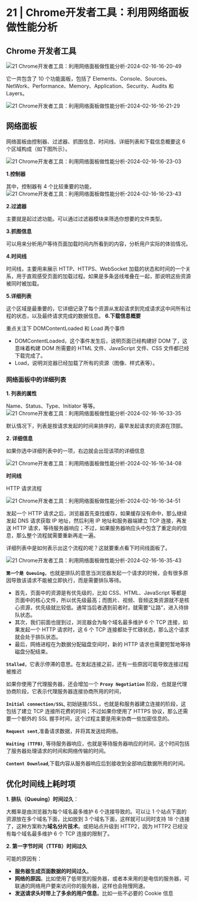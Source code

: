 # 21 | Chrome开发者工具：利用网络面板做性能分析

## Chrome 开发者工具
![21 Chrome开发者工具：利用网络面板做性能分析-2024-02-16-16-20-49](/attachments/21%20Chrome开发者工具：利用网络面板做性能分析-2024-02-16-16-20-49.png)

它一共包含了 10 个功能面板，包括了 Elements、Console、Sources、NetWork、Performance、Memory、Application、Security、Audits 和 Layers。

![21 Chrome开发者工具：利用网络面板做性能分析-2024-02-16-16-21-29](/attachments/21%20Chrome开发者工具：利用网络面板做性能分析-2024-02-16-16-21-29.png)


## 网络面板
网络面板由控制器、过滤器、抓图信息、时间线、详细列表和下载信息概要这 6 个区域构成（如下图所示）。

![21 Chrome开发者工具：利用网络面板做性能分析-2024-02-16-16-23-03](/attachments/21%20Chrome开发者工具：利用网络面板做性能分析-2024-02-16-16-23-03.png)

**1.控制器**

其中，控制器有 4 个比较重要的功能，
![21 Chrome开发者工具：利用网络面板做性能分析-2024-02-16-16-23-43](/attachments/21%20Chrome开发者工具：利用网络面板做性能分析-2024-02-16-16-23-43.png)

**2.过滤器**

主要就是起过滤功能。可以通过过滤器模块来筛选你想要的文件类型。

**3.抓图信息**

可以用来分析用户等待页面加载时间内所看到的内容，分析用户实际的体验情况。

**4.时间线**

时间线，主要用来展示 HTTP、HTTPS、WebSocket 加载的状态和时间的一个关系，用于直观感受页面的加载过程。如果是多条竖线堆叠在一起，那说明这些资源被同时被加载。

**5.详细列表**

这个区域是最重要的，它详细记录了每个资源从发起请求到完成请求这中间所有过程的状态，以及最终请求完成的数据信息。
**6.下载信息概要**

重点关注下 DOMContentLoaded 和 Load 两个事件
- DOMContentLoaded，这个事件发生后，说明页面已经构建好 DOM 了，这意味着构建 DOM 所需要的 HTML 文件、JavaScript 文件、CSS 文件都已经下载完成了。
- Load，说明浏览器已经加载了所有的资源（图像、样式表等）。

### 网络面板中的详细列表

**1. 列表的属性**

Name、Status、Type、Initiator 等等。
![21 Chrome开发者工具：利用网络面板做性能分析-2024-02-16-16-33-35](/attachments/21%20Chrome开发者工具：利用网络面板做性能分析-2024-02-16-16-33-35.png)

默认情况下，列表是按请求发起的时间来排序的，最早发起请求的资源在顶部。

**2. 详细信息**

如果你选中详细列表中的一项，右边就会出现该项的详细信息

![21 Chrome开发者工具：利用网络面板做性能分析-2024-02-16-16-34-08](/attachments/21%20Chrome开发者工具：利用网络面板做性能分析-2024-02-16-16-34-08.png)

**时间线**

HTTP 请求流程

![21 Chrome开发者工具：利用网络面板做性能分析-2024-02-16-16-34-51](/attachments/21%20Chrome开发者工具：利用网络面板做性能分析-2024-02-16-16-34-51.png)

发起一个 HTTP 请求之后，浏览器首先查找缓存，如果缓存没有命中，那么继续发起 DNS 请求获取 IP 地址，然后利用 IP 地址和服务器端建立 TCP 连接，再发送 HTTP 请求，等待服务器响应；不过，如果服务器响应头中包含了重定向的信息，那么整个流程就需要重新再走一遍。

详细列表中是如何表示出这个流程的呢？这就要重点看下时间线面板了。

![21 Chrome开发者工具：利用网络面板做性能分析-2024-02-16-16-35-43](/attachments/21%20Chrome开发者工具：利用网络面板做性能分析-2024-02-16-16-35-43.png)

**`第一个是 Queuing`**，也就是排队的意思当浏览器发起一个请求的时候，会有很多原因导致该请求不能被立即执行，而是需要排队等待。
- 首先，页面中的资源是有优先级的，比如 CSS、HTML、JavaScript 等都是页面中的核心文件，所以优先级最高；而图片、视频、音频这类资源就不是核心资源，优先级就比较低。通常当后者遇到前者时，就需要“让路”，进入待排队状态。
- 其次，我们前面也提到过，浏览器会为每个域名最多维护 6 个 TCP 连接，如果发起一个 HTTP 请求时，这 6 个 TCP 连接都处于忙碌状态，那么这个请求就会处于排队状态。
- 最后，网络进程在为数据分配磁盘空间时，新的 HTTP 请求也需要短暂地等待磁盘分配结束。

**`Stalled`**，它表示停滞的意思。在发起连接之前，还有一些原因可能导致连接过程被推迟

如果你使用了代理服务器，还会增加一个 **`Proxy Negotiation`** 阶段，也就是代理协商阶段，它表示代理服务器连接协商所用的时间，

**`Initial connection/SSL`**, 初始链接/SSL，也就是和服务器建立连接的阶段，这包括了建立 TCP 连接所花费的时间；不过如果你使用了 HTTPS 协议，那么还需要一个额外的 SSL 握手时间，这个过程主要是用来协商一些加密信息的。

**`Request sent`**,准备请求数据，并将其发送给网络。

**`Waiting (TTFB)`**, 等待服务器响应，也就是等待服务器响应的时间，这个时间包括了服务器处理请求的时间和网络传输的时间。

**`Content Download`**,下载内容从服务器响应后到接收到全部响应数据所用的时间。


## 优化时间线上耗时项
**1. 排队（Queuing）时间过久**：

大概率是由浏览器为每个域名最多维护 6 个连接导致的。可以让 1 个站点下面的资源放在多个域名下面，比如放到 3 个域名下面，这样就可以同时支持 18 个连接了，这种方案称为**域名分片技术**。或把站点升级到 HTTP2，因为 HTTP2 已经没有每个域名最多维护 6 个 TCP 连接的限制了。

**2. 第一字节时间（TTFB）时间过久**

可能的原因有：
- **服务器生成页面数据的时间过久**。
- **网络的原因**。比如使用了低带宽的服务器，或者本来用的是电信的服务器，可联通的网络用户要来访问你的服务器，这样也会拖慢网速。
- **发送请求头时带上了多余的用户信息**。比如一些不必要的 Cookie 信息